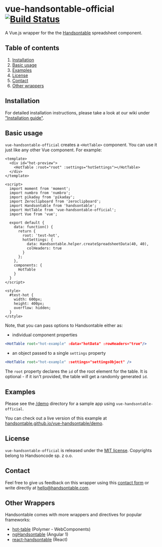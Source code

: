 # vue-handsontable-official  [![Build Status](https://travis-ci.org/handsontable/vue-handsontable-official.png?branch=master)](https://travis-ci.org/handsontable/vue-handsontable-official)
A Vue.js wrapper for the the [Handsontable](https://github.com/handsontable/handsontable) spreadsheet component.

## Table of contents
1. [Installation](#installation)
2. [Basic usage](#basic-usage)
3. [Examples](#examples)
4. [License](#license)
5. [Contact](#contact)
6. [Other wrappers](#other-wrappers)

## Installation

For detailed installation instructions, please take a look at our wiki under ["Installation guide"](https://github.com/handsontable/vue-handsontable-official/wiki/Installation-guide).

## Basic usage
`vue-handsontable-official` creates a `<HotTable>` component. You can use it just like any other Vue component. For example:

```
<template>
  <div id="hot-preview">
    <HotTable :root="root" :settings="hotSettings"></HotTable>
  </div>
</template>

<script>
  import moment from 'moment';
  import numbro from 'numbro';
  import pikaday from 'pikaday';
  import Zeroclipboard from 'zeroclipboard';
  import Handsontable from 'handsontable';
  import HotTable from 'vue-handsontable-official';
  import Vue from 'vue';

  export default {
    data: function() {
      return {
        root: 'test-hot',
        hotSettings: {
          data: Handsontable.helper.createSpreadsheetData(40, 40),
          colHeaders: true
        }
      };
    },
    components: {
      HotTable
    }
  }
</script>

<style>
  #test-hot {
    width: 600px;
    height: 400px;
    overflow: hidden;
  }
</style>
```

Note, that you can pass options to Handsontable either as:
* individual component properties
```jsx
<HotTable root="hot-example" :data="hotData" :rowHeaders="true"/>
```
* an object passed to a single `settings` property
```jsx
<HotTable root="hot-example" :settings="settingsObject" />
```

The `root` property declares the `id` of the root element for the table. It is optional - if it isn't provided, the table will get a randomly generated `id`.

## Examples
Please see the [/demo](https://github.com/handsontable/vue-handsontable/tree/master/demo) directory for a sample app using `vue-handsontable-official`. 

You can check out a live version of this example at [handsontable.github.io/vue-handsontable/demo](https://handsontable.github.io/vue-handsontable/demo).

## License
`vue-handsontable-official` is released under the [MIT license](https://github.com/handsontable/vue-handsontable-official/blob/master/LICENSE).
Copyrights belong to Handsoncode sp. z o.o.

## Contact
Feel free to give us feedback on this wrapper using this [contact form](https://handsontable.com/contact.html) or write directly at hello@handsontable.com.

## Other Wrappers
Handsontable comes with more wrappers and directives for popular frameworks:

- [hot-table](https://github.com/handsontable/hot-table) (Polymer - WebComponents)
- [ngHandsontable](https://github.com/handsontable/ngHandsontable) (Angular 1)
- [react-handsontable](https://github.com/handsontable/react-handsontable) (React)